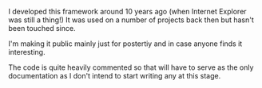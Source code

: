 I developed this framework around 10 years ago (when Internet Explorer was still a thing!)
It was used on a number of projects back then but hasn't been touched since.

I'm making it public mainly just for postertiy and in case anyone finds it interesting.

The code is quite heavily commented so that will have to serve as the only documentation as
I don't intend to start writing any at this stage.
